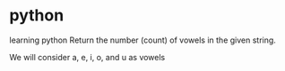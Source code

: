 # python
learning python
Return the number (count) of vowels in the given string.

We will consider a, e, i, o, and u as vowels